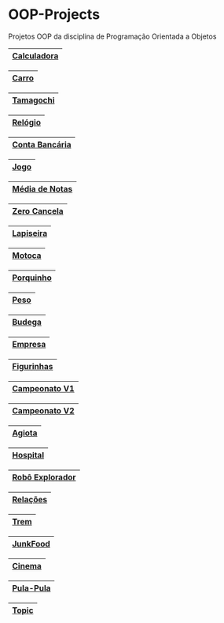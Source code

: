# OOP-Projects
Projetos OOP da disciplina de Programação Orientada a Objetos

|    [Calculadora](https://github.com/fixlipw/OOP-Projects/tree/main/_001-Calculator/src)      |
|                                 ---------------------------                                  |

|          [Carro](https://github.com/fixlipw/OOP-Projects/tree/main/_002-Carro/src)           |
|                                 ---------------------------                                  |

|      [Tamagochi](https://github.com/fixlipw/OOP-Projects/tree/main/_003-Tamagochi/src)       |
|                                 ---------------------------                                  |

|        [Relógio](https://github.com/fixlipw/OOP-Projects/tree/main/_004-Relogio/src)         |
|                                 ---------------------------                                  |

| [Conta Bancária](https://github.com/fixlipw/OOP-Projects/tree/main/_005-Conta_Bancaria/src)  |
|                                 ---------------------------                                  |

|           [Jogo](https://github.com/fixlipw/OOP-Projects/tree/main/_006-Jogo/src)            |
|                                 ---------------------------                                  |

|  [Média de Notas](https://github.com/fixlipw/OOP-Projects/tree/main/_007-Media_Notas/src)    |
|                                 ---------------------------                                  |

|   [Zero Cancela](https://github.com/fixlipw/OOP-Projects/tree/main/_008-Zero_Cancela/src)    |
|                                 ---------------------------                                  |

|      [Lapiseira](https://github.com/fixlipw/OOP-Projects/tree/main/_009-Lapiseira/src)       |
|                                 ---------------------------                                  |

|         [Motoca](https://github.com/fixlipw/OOP-Projects/tree/main/_010-Motoca/src)          |
|                                 ---------------------------                                  |

|        [Porquinho](https://github.com/fixlipw/OOP-Projects/tree/main/_011-Porquinho)         |
|                                 ---------------------------                                  |

|           [Peso](https://github.com/fixlipw/OOP-Projects/tree/main/_012-Peso/src)            |
|                                 ---------------------------                                  |

|         [Budega](https://github.com/fixlipw/OOP-Projects/tree/main/_013-Budega/src)          |
|                                 ---------------------------                                  |

|        [Empresa](https://github.com/fixlipw/OOP-Projects/tree/main/_014-Empresa/src)         |
|                                 ---------------------------                                  |

|     [Figurinhas](https://github.com/fixlipw/OOP-Projects/tree/main/_015-Figurinhas/src)      |
|                                 ---------------------------                                  |

|    [Campeonato V1](https://github.com/fixlipw/OOP-Projects/tree/main/_016-CampeonatoV1)      |
|                                 ---------------------------                                  |

|  [Campeonato V2](https://github.com/fixlipw/OOP-Projects/tree/main/_017-CampeonatoV2/src)    |
|                                 ---------------------------                                  |

|         [Agiota](https://github.com/fixlipw/OOP-Projects/tree/main/_018-Agiota/src)          |
|                                 ---------------------------                                  |

|       [Hospital](https://github.com/fixlipw/OOP-Projects/tree/main/_019-Hospital/src)        |
|                                 ---------------------------                                  |

|     [Robô Explorador](https://github.com/fixlipw/OOP-Projects/tree/main/_020-Robo_Guth)      |
|                                 ---------------------------                                  |

|       [Relações](https://github.com/fixlipw/OOP-Projects/tree/main/_021-Relacoes/src)        |
|                                 ---------------------------                                  |

|           [Trem](https://github.com/fixlipw/OOP-Projects/tree/main/_022-Trem/src)            |
|                                 ---------------------------                                  |

|       [JunkFood](https://github.com/fixlipw/OOP-Projects/tree/main/_023-JunkFood/src)        |
|                                 ---------------------------                                  |

|           [Cinema](https://github.com/fixlipw/OOP-Projects/tree/main/_024-Cinema)            |
|                                 ---------------------------                                  |

|      [Pula-Pula](https://github.com/fixlipw/OOP-Projects/tree/main/_025-Pula_Pula/src)       |
|                                 ---------------------------                                  |

|            [Topic](https://github.com/fixlipw/OOP-Projects/tree/main/_026-Topic)             |
|                                 ---------------------------                                  |
